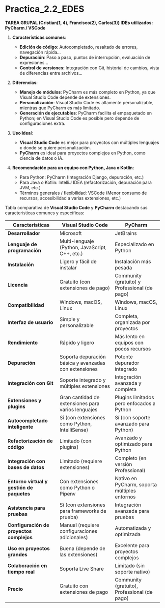 # Practica_2.2_EDES
<b>TAREA GRUPAL (Cristian(1, 4), Francisco(2), Carlos(3))
IDEs utilizados: PyCharm / VSCode</b>

1. **Características comunes**:
   - **Edición de código**: Autocompletado, resaltado de errores, navegación rápida...
   - **Depuración**: Paso a paso, puntos de interrupción, evaluación de expresiones...
   - **Control de versiones**: Integración con Git, historial de cambios, vista de diferencias entre archivos...

2. **Diferencias**:
   - **Manejo de módulos**: PyCharm es más completo en Python, ya que Visual Studio Code depende de extensiones.
   - **Personalización**: Visual Studio Code es altamente personalizable, mientras que PyCharm es más limitado.
   - **Generación de ejecutables**: PyCharm facilita el empaquetado en Python; en Visual Studio Code es posible pero depende de configuraciones extra.

3. **Uso ideal**:
   - **Visual Studio Code** es mejor para proyectos con múltiples lenguajes o donde se quiere personalización.
   - **PyCharm** es ideal para proyectos complejos en Python, como ciencia de datos o IA.

4. **Recomendación para un equipo con Python, Java o Kotlin**:
   - Para Python: PyCharm (Integración Django, depuración, etc.)
   - Para Java o Kotlin: IntelliJ IDEA (refactorización, depuración para JVM, etc.)
   - Términos generales / flexibilidad: VSCode (Menor consumo de recursos, accesibilidad a varias extensiones, etc.)



Tabla comparativa de **Visual Studio Code** y **PyCharm** destacando sus características comunes y específicas:

| **Características**             | **Visual Studio Code**                      | **PyCharm**                             |
|---------------------------------|--------------------------------------------|-----------------------------------------|
| **Desarrollador**               | Microsoft                                  | JetBrains                               |
| **Lenguaje de programación**    | Multi-lenguaje (Python, JavaScript, C++, etc.) | Especializado en Python                |
| **Instalación**                 | Ligero y fácil de instalar                 | Instalación más pesada                  |
| **Licencia**                    | Gratuito (con extensiones de pago)         | Community (gratuito) y Professional (de pago) |
| **Compatibilidad**              | Windows, macOS, Linux                      | Windows, macOS, Linux                   |
| **Interfaz de usuario**         | Simple y personalizable                    | Completa, organizada por proyectos      |
| **Rendimiento**                 | Rápido y ligero                            | Más lento en equipos con pocos recursos |
| **Depuración**                  | Soporta depuración básica y avanzadas con extensiones | Potente depurador integrado           |
| **Integración con Git**         | Soporte integrado y múltiples extensiones  | Integración avanzada y completa         |
| **Extensiones y plugins**       | Gran cantidad de extensiones para varios lenguajes | Plugins limitados pero enfocados a Python |
| **Autocompletado inteligente**  | Sí (con extensiones como Python, IntelliSense) | Sí (con soporte avanzado para Python) |
| **Refactorización de código**   | Limitado (con plugins)                     | Avanzado y optimizado para Python       |
| **Integración con bases de datos** | Limitado (requiere extensiones)           | Completo (en versión Professional)      |
| **Entorno virtual y gestión de paquetes** | Con extensiones como Python o Pipenv    | Nativo en PyCharm, soporta múltiples entornos |
| **Asistencia para pruebas**     | Sí (con extensiones para frameworks de prueba) | Integración avanzada para pruebas       |
| **Configuración de proyectos complejos** | Manual (requiere configuraciones adicionales) | Automatizada y optimizada               |
| **Uso en proyectos grandes**    | Buena (depende de las extensiones)         | Excelente para proyectos complejos      |
| **Colaboración en tiempo real** | Soporta Live Share                         | Limitado (sin soporte nativo)           |
| **Precio**                      | Gratuito con extensiones de pago           | Community (gratuito), Professional (de pago) |
